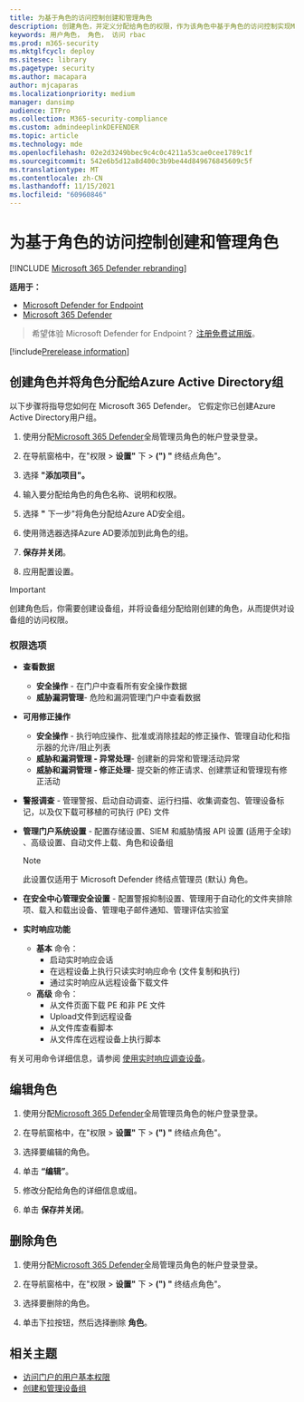 ```yaml
---
title: 为基于角色的访问控制创建和管理角色
description: 创建角色，并定义分配给角色的权限，作为该角色中基于角色的访问控制实现Microsoft 365 Defender
keywords: 用户角色， 角色， 访问 rbac
ms.prod: m365-security
ms.mktglfcycl: deploy
ms.sitesec: library
ms.pagetype: security
ms.author: macapara
author: mjcaparas
ms.localizationpriority: medium
manager: dansimp
audience: ITPro
ms.collection: M365-security-compliance
ms.custom: admindeeplinkDEFENDER
ms.topic: article
ms.technology: mde
ms.openlocfilehash: 02e2d3249bbec9c4c0c4211a53cae0cee1789c1f
ms.sourcegitcommit: 542e6b5d12a8d400c3b9be44d849676845609c5f
ms.translationtype: MT
ms.contentlocale: zh-CN
ms.lasthandoff: 11/15/2021
ms.locfileid: "60960846"
---
```

# <a name="create-and-manage-roles-for-role-based-access-control"></a>为基于角色的访问控制创建和管理角色

[!INCLUDE [Microsoft 365 Defender rebranding](../../includes/microsoft-defender.md)]

**适用于：**

- [Microsoft Defender for Endpoint](https://go.microsoft.com/fwlink/?linkid=2154037)
- [Microsoft 365 Defender](https://go.microsoft.com/fwlink/?linkid=2118804)

> 希望体验 Microsoft Defender for Endpoint？ [注册免费试用版](https://signup.microsoft.com/create-account/signup?products=7f379fee-c4f9-4278-b0a1-e4c8c2fcdf7e&ru=https://aka.ms/MDEp2OpenTrial?ocid=docs-wdatp-roles-abovefoldlink)。

[!include[Prerelease information](../../includes/prerelease.md)]

## <a name="create-roles-and-assign-the-role-to-an-azure-active-directory-group"></a>创建角色并将角色分配给Azure Active Directory组

以下步骤将指导您如何在 Microsoft 365 Defender。 它假定你已创建Azure Active Directory用户组。

1. 使用分配<a href="https://go.microsoft.com/fwlink/p/?linkid=2077139" target="_blank">Microsoft 365 Defender</a>全局管理员角色的帐户登录登录。

2. 在导航窗格中，在"权限 \> **设置"** 下 \> **(") "** 终结点角色"。

3. 选择 **"添加项目"。**

4. 输入要分配给角色的角色名称、说明和权限。

5. 选择 **"** 下一步"将角色分配给Azure AD安全组。

6. 使用筛选器选择Azure AD要添加到此角色的组。

7. **保存并关闭**。

8. 应用配置设置。

> [!IMPORTANT]
> 创建角色后，你需要创建设备组，并将设备组分配给刚创建的角色，从而提供对设备组的访问权限。

### <a name="permission-options"></a>权限选项

- **查看数据**
  - **安全操作** - 在门户中查看所有安全操作数据
  - **威胁漏洞管理**- 危险和漏洞管理门户中查看数据

- **可用修正操作**
  - **安全操作** - 执行响应操作、批准或消除挂起的修正操作、管理自动化和指示器的允许/阻止列表
  - **威胁和漏洞管理 - 异常处理**- 创建新的异常和管理活动异常
  - **威胁和漏洞管理 - 修正处理**- 提交新的修正请求、创建票证和管理现有修正活动

- **警报调查** - 管理警报、启动自动调查、运行扫描、收集调查包、管理设备标记，以及仅下载可移植的可执行 (PE) 文件

- **管理门户系统设置** - 配置存储设置、SIEM 和威胁情报 API 设置 (适用于全球) 、高级设置、自动文件上载、角色和设备组

    > [!NOTE]
    > 此设置仅适用于 Microsoft Defender 终结点管理员 (默认) 角色。

- **在安全中心管理安全设置** - 配置警报抑制设置、管理用于自动化的文件夹排除项、载入和载出设备、管理电子邮件通知、管理评估实验室

- **实时响应功能**
  - **基本** 命令：
    - 启动实时响应会话
    - 在远程设备上执行只读实时响应命令 (文件复制和执行) 
    - 通过实时响应从远程设备下载文件
  - **高级** 命令：
    - 从文件页面下载 PE 和非 PE 文件
    - Upload文件到远程设备
    - 从文件库查看脚本
    - 从文件库在远程设备上执行脚本

有关可用命令详细信息，请参阅 [使用实时响应调查设备](live-response.md)。

## <a name="edit-roles"></a>编辑角色

1. 使用分配<a href="https://go.microsoft.com/fwlink/p/?linkid=2077139" target="_blank">Microsoft 365 Defender</a>全局管理员角色的帐户登录登录。

2. 在导航窗格中，在"权限 \> **设置"** 下 \> **(") "** 终结点角色"。

3. 选择要编辑的角色。

4. 单击 **“编辑”**。

5. 修改分配给角色的详细信息或组。

6. 单击 **保存并关闭**。

## <a name="delete-roles"></a>删除角色

1. 使用分配<a href="https://go.microsoft.com/fwlink/p/?linkid=2077139" target="_blank">Microsoft 365 Defender</a>全局管理员角色的帐户登录登录。

2. 在导航窗格中，在"权限 \> **设置"** 下 \> **(") "** 终结点角色"。

3. 选择要删除的角色。

4. 单击下拉按钮，然后选择删除 **角色**。

## <a name="related-topic"></a>相关主题

- [访问门户的用户基本权限](basic-permissions.md)
- [创建和管理设备组](machine-groups.md)
